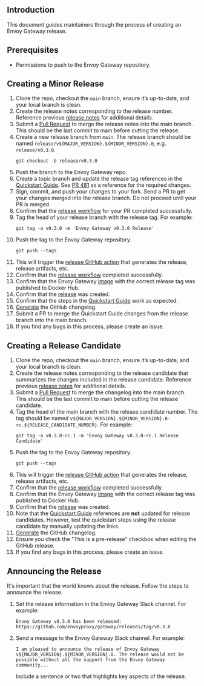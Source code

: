## Introduction
This document guides maintainers through the process of creating an Envoy Gateway release.

## Prerequisites
- Permissions to push to the Envoy Gateway repository.

## Creating a Minor Release

1. Clone the repo, checkout the `main` branch, ensure it’s up-to-date, and your local branch is clean.
2. Create the release notes corresponding to the release number. Reference previous [release notes][]
   for additional details.
3. Submit a [Pull Request][] to merge the release notes into the main branch. This should be the last commit to main
   before cutting the release.
4. Create a new release branch from `main`. The release branch should be named
   `release/v${MAJOR_VERSION}.${MINOR_VERSION}.0`, e.g. `release/v0.3.0`.
   ```shell
   git checkout -b release/v0.3.0
   ```
5. Push the branch to the Envoy Gateway repo.
6. Create a topic branch and update the release tag references in the [Quickstart Guide][]. See [PR 481][] as
   a reference for the required changes.
7. Sign, commit, and push your changes to your fork. Send a PR to get your changes merged into the release branch.
   Do not proceed until your PR is merged.
8. Confirm that the [release workflow][] for your PR completed successfully.
9. Tag the head of your release branch with the release tag. For example:
   ```shell
   git tag -a v0.3.0 -m 'Envoy Gateway v0.3.0 Release'
   ```
10. Push the tag to the Envoy Gateway repository.
    ```shell
    git push --tags
    ```
11. This will trigger the [release GitHub action][] that generates the release, release artifacts, etc.
12. Confirm that the [release workflow][] completed successfully.
13. Confirm that the Envoy Gateway [image][] with the correct release tag was published to Docker Hub.
14. Confirm that the [release][] was created.
15. Confirm that the steps in the [Quickstart Guide][] work as expected.
16. [Generate][] the GitHub changelog.
18. Submit a PR to merge the Quickstart Guide changes from the release branch into the main branch.
19. If you find any bugs in this process, please create an issue.

## Creating a Release Candidate

1. Clone the repo, checkout the `main` branch, ensure it’s up-to-date, and your local branch is clean.
2. Create the release notes corresponding to the release candidate that summarizes the changes included in the
   release candidate. Reference previous [release notes][] for additional details.
3. Submit a [Pull Request][] to merge the changelog into the main branch. This should be the last commit to main
   before cutting the release candidate.
4. Tag the head of the main branch with the release candidate number. The tag should be named
   `v${MAJOR_VERSION}.${MINOR_VERSION}.0-rc.${RELEASE_CANDIDATE_NUMBER}`. For example:
   ```shell
   git tag -a v0.3.0-rc.1 -m 'Envoy Gateway v0.3.0-rc.1 Release Candidate'
   ```
5. Push the tag to the Envoy Gateway repository.
   ```shell
   git push --tags
   ```
6. This will trigger the [release GitHub action][] that generates the release, release artifacts, etc.
7. Confirm that the [release workflow][] completed successfully.
8. Confirm that the Envoy Gateway [image][] with the correct release tag was published to Docker Hub.
9. Confirm that the [release][] was created.
10. Note that the [Quickstart Guide][] references are __not__ updated for release candidates. However, test
    the quickstart steps using the release candidate by manually updating the links.
11. [Generate][] the GitHub changelog.
13. Ensure you check the "This is a pre-release" checkbox when editing the GitHub release.
14. If you find any bugs in this process, please create an issue.

## Announcing the Release
It's important that the world knows about the release. Follow the steps to announce the release.
1. Set the release information in the Envoy Gateway Slack channel. For example:
   ```shell
   Envoy Gateway v0.3.0 has been released: https://github.com/envoyproxy/gateway/releases/tag/v0.3.0
   ```
2. Send a message to the Envoy Gateway Slack channel. For example:
   ```shell
   I am pleased to announce the release of Envoy Gateway v${MAJOR_VERSION}.${MINOR_VERSION}.0. The release would not be
   possible without all the support from the Envoy Gateway community...
   ```
   Include a sentence or two that highlights key aspects of the release.

[release notes]: https://github.com/envoyproxy/gateway/tree/main/release-notes
[PR 481]: https://github.com/envoyproxy/gateway/pull/481
[Pull Request]: https://github.com/envoyproxy/gateway/pulls
[Quickstart Guide]: https://github.com/envoyproxy/gateway/blob/main/docs/user/QUICKSTART.md
[release GitHub action]: https://github.com/envoyproxy/gateway/blob/main/.github/workflows/release.yaml
[release workflow]: https://github.com/envoyproxy/gateway/actions/workflows/release.yaml
[image]: https://hub.docker.com/r/envoyproxy/gateway/tags
[release]: https://github.com/envoyproxy/gateway/releases
[Generate]: https://docs.github.com/en/repositories/releasing-projects-on-github/automatically-generated-release-notes
